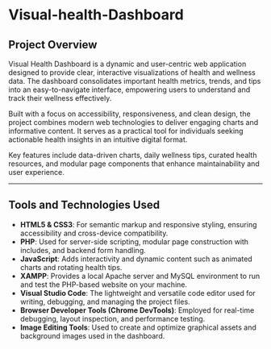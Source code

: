 # Visual-health-Dashboard


## Project Overview

Visual Health Dashboard is a dynamic and user-centric web application designed to provide clear, interactive visualizations of health and wellness data. The dashboard consolidates important health metrics, trends, and tips into an easy-to-navigate interface, empowering users to understand and track their wellness effectively.

Built with a focus on accessibility, responsiveness, and clean design, the project combines modern web technologies to deliver engaging charts and informative content. It serves as a practical tool for individuals seeking actionable health insights in an intuitive digital format.

Key features include data-driven charts, daily wellness tips, curated health resources, and modular page components that enhance maintainability and user experience.

---

## Tools and Technologies Used

- **HTML5 & CSS3**: For semantic markup and responsive styling, ensuring accessibility and cross-device compatibility.
- **PHP**: Used for server-side scripting, modular page construction with includes, and backend form handling.
- **JavaScript**: Adds interactivity and dynamic content such as animated charts and rotating health tips.
- **XAMPP**: Provides a local Apache server and MySQL environment to run and test the PHP-based website on your machine.
- **Visual Studio Code**: The lightweight and versatile code editor used for writing, debugging, and managing the project files.
- **Browser Developer Tools (Chrome DevTools)**: Employed for real-time debugging, layout inspection, and performance testing.
- **Image Editing Tools**: Used to create and optimize graphical assets and background images used in the dashboard.

